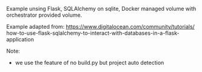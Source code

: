 Example unsing Flask, SQLAlchemy on sqlite, Docker managed volume with
orchestrator provided volume.

Example adapted from:
https://www.digitalocean.com/community/tutorials/
how-to-use-flask-sqlalchemy-to-interact-with-databases-in-a-flask-application

Note:
- we use the feature of no build.py but project auto detection

